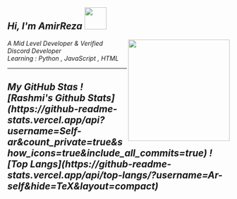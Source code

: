 <h2><em> Hi, I'm AmirReza <img src="https://cdn.discordapp.com/emojis/854285049260539914.gif?size=128&quality=lossless" width="50"></h2>
<img align='right' src="https://cdn.discordapp.com/attachments/869114893096345600/911259802364178463/Logo.png" width="230">
<p>A Mid Level Developer & Verified Discord Developer </br>Learning : 
Python , JavaScript , HTML
</em></p>

---


<h2><em> My GitHub Stas
![Rashmi's Github Stats](https://github-readme-stats.vercel.app/api?username=Self-ar&count_private=true&show_icons=true&include_all_commits=true)
![Top Langs](https://github-readme-stats.vercel.app/api/top-langs/?username=Ar-self&hide=TeX&layout=compact) </em></p>
